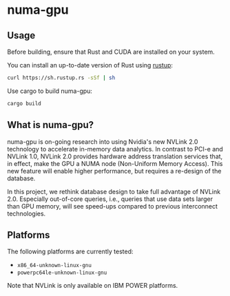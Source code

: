 numa-gpu
========

## Usage

Before building, ensure that Rust and CUDA are installed on your system.

You can install an up-to-date version of Rust using [rustup](https://rustup.rs):
```sh
curl https://sh.rustup.rs -sSf | sh
```

Use cargo to build numa-gpu:
```sh
cargo build
```

## What is numa-gpu?

numa-gpu is on-going research into using Nvidia's new NVLink 2.0 technology to
accelerate in-memory data analytics. In contrast to PCI-e and NVLink 1.0,
NVLink 2.0 provides hardware address translation services that, in effect, make
the GPU a NUMA node (Non-Uniform Memory Access). This new feature will enable
higher performance, but requires a re-design of the database.

In this project, we rethink database design to take full advantage of NVLink 2.0.
Especially out-of-core queries, i.e., queries that use data sets larger than
GPU memory, will see speed-ups compared to previous interconnect technologies.

## Platforms

The following platforms are currently tested:

* `x86_64-unknown-linux-gnu`
* `powerpc64le-unknown-linux-gnu`

Note that NVLink is only available on IBM POWER platforms.
